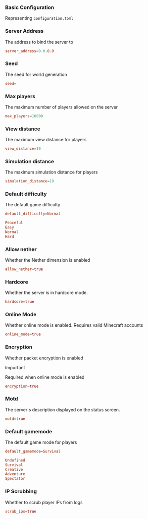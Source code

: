 ### Basic Configuration

Representing `configuration.toml`

### Server Address

The address to bind the server to

```toml
server_address=0.0.0.0
```

### Seed

The seed for world generation

```toml
seed=
```

### Max players

The maximum number of players allowed on the server

```toml
max_players=10000
```

### View distance

The maximum view distance for players

```toml
view_distance=10
```

### Simulation distance

The maximum simulation distance for players

```toml
simulation_distance=10
```

### Default difficulty

The default game difficulty

```toml
default_difficulty=Normal
```

```toml
Peaceful
Easy
Normal
Hard
```

### Allow nether

Whether the Nether dimension is enabled

```toml
allow_nether=true
```

### Hardcore

Whether the server is in hardcore mode.

```toml
hardcore=true
```

### Online Mode

Whether online mode is enabled. Requires valid Minecraft accounts

```toml
online_mode=true
```

### Encryption

Whether packet encryption is enabled

> [!IMPORTANT]
> Required when online mode is enabled

```toml
encryption=true
```

### Motd

The server's description displayed on the status screen.

```toml
motd=true
```

### Default gamemode

The default game mode for players

```toml
default_gamemode=Survival
```

```toml
Undefined
Survival
Creative
Adventure
Spectator
```

### IP Scrubbing

Whether to scrub player IPs from logs

```toml
scrub_ips=true
```
